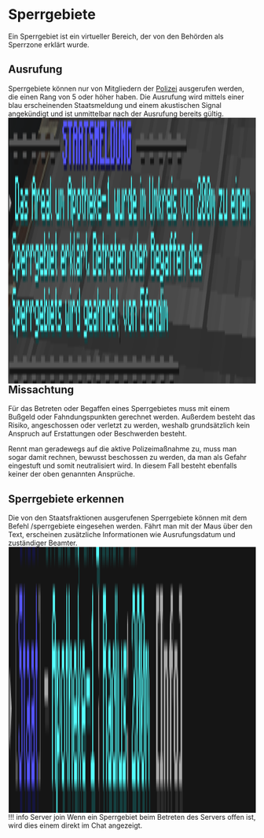 # Sperrgebiete
Ein Sperrgebiet ist ein virtueller Bereich, der von den Behörden als Sperrzone erklärt wurde.

## Ausrufung
Sperrgebiete können nur von Mitgliedern der [Polizei](../../pages/fraktionen/polizei.md) ausgerufen werden, die einen Rang von 5 oder höher haben. Die Ausrufung wird mittels einer blau erscheinenden Staatsmeldung und einem akustischen Signal angekündigt und ist unmittelbar nach der Ausrufung bereits gültig. <img align="right" width="540" height="540" src="../../assets/image/allgemein/sperrgebiet/Sperrgebietausgerufen.png">

## Missachtung
Für das Betreten oder Begaffen eines Sperrgebietes muss mit einem Bußgeld oder Fahndungspunkten gerechnet werden. Außerdem besteht das Risiko, angeschossen oder verletzt zu werden, weshalb grundsätzlich kein Anspruch auf Erstattungen oder Beschwerden besteht.

Rennt man geradewegs auf die aktive Polizeimaßnahme zu, muss man sogar damit rechnen, bewusst beschossen zu werden, da man als Gefahr eingestuft und somit neutralisiert wird. In diesem Fall besteht ebenfalls keiner der oben genannten Ansprüche.

## Sperrgebiete erkennen
Die von den Staatsfraktionen ausgerufenen Sperrgebiete können mit dem Befehl /sperrgebiete eingesehen werden. Fährt man mit der Maus über den Text, erscheinen zusätzliche Informationen wie Ausrufungsdatum und zuständiger Beamter. <img align="right" width="540" height="540" src="../../assets/image/allgemein/sperrgebiet/Sperrgebiete.png"> 

!!! info Server join
    Wenn ein Sperrgebiet beim Betreten des Servers offen ist, wird dies einem direkt im Chat angezeigt.